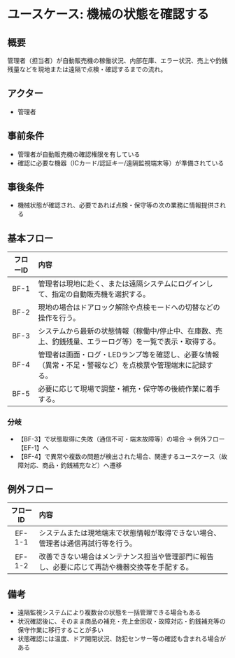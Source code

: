 # ユースケース: 機械の状態を確認する

## 概要
管理者（担当者）が自動販売機の稼働状況、内部在庫、エラー状況、売上や釣銭残量などを現地または遠隔で点検・確認するまでの流れ。

## アクター
- 管理者

## 事前条件
- 管理者が自動販売機の確認権限を有している
- 確認に必要な機器（ICカード/認証キー/遠隔監視端末等）が準備されている

## 事後条件
- 機械状態が確認され、必要であれば点検・保守等の次の業務に情報提供される

## 基本フロー

| フローID | 内容 |
|:---:|:-----|
| BF-1 | 管理者は現地に赴く、または遠隔システムにログインして、指定の自動販売機を選択する。 |
| BF-2 | 現地の場合はドアロック解除や点検モードへの切替などの操作を行う。 |
| BF-3 | システムから最新の状態情報（稼働中/停止中、在庫数、売上、釣銭残量、エラーログ等）を一覧で表示・取得する。 |
| BF-4 | 管理者は画面・ログ・LEDランプ等を確認し、必要な情報（異常・不足・警報など）を点検票や管理端末に記録する。 |
| BF-5 | 必要に応じて現場で調整・補充・保守等の後続作業に着手する。 |

### 分岐
- 【BF-3】で状態取得に失敗（通信不可・端末故障等）の場合 → 例外フロー【EF-1】へ
- 【BF-4】で異常や複数の問題が検出された場合、関連するユースケース（故障対応、商品・釣銭補充など）へ遷移

## 例外フロー

| フローID | 内容 |
|:---:|:-----|
| EF-1-1 | システムまたは現地端末で状態情報が取得できない場合、管理者は通信再試行等を行う。 |
| EF-1-2 | 改善できない場合はメンテナンス担当や管理部門に報告し、必要に応じて再訪や機器交換等を手配する。 |

## 備考
- 遠隔監視システムにより複数台の状態を一括管理できる場合もある
- 状況確認後に、そのまま商品の補充・売上金回収・故障対応・釣銭補充等の保守作業に移行することが多い
- 状態確認には温度、ドア開閉状況、防犯センサー等の確認も含まれる場合がある

